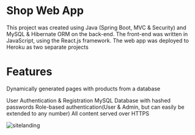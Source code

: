 # Shop Web App
This project was created using Java (Spring Boot, MVC & Security) and MySQL & Hibernate ORM on the back-end.
The front-end was written in JavaScript, using the React.js framework.
The web app was deployed to Heroku as two separate projects

# Features
<p>Dynamically generated pages with products from a database</p>
User Authentication & Registration
MySQL Database with hashed passwords
Role-based authentication(User & Admin, but can easily be extended to any number)
All content served over HTTPS

![sitelanding](https://user-images.githubusercontent.com/14853367/105646957-8ba1fe00-5eab-11eb-9a98-06a432759bac.jpg)

